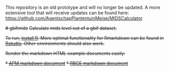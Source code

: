 This repository is an old prototype and will no longer be updated. A more extensive tool that will receive updates can be found here: https://github.com/AgentschapPlantentuinMeise/MIDSCalculator

~~# gbifmids~~
~~Calculate mids level out of a gbif dataset.~~

~~To run, [install R](https://cran.r-project.org/mirrors.html). More optimal functionality for Rmarkdown can be found in [Rstudio](https://rstudio.com/products/rstudio/download/#download). Other environments should also work.~~

~~Render the markdown HTML example documents easily:~~

~~* [APM markdown document](https://htmlpreview.github.io/?https://github.com/AgentschapPlantentuinMeise/gbifmids/blob/main/midscalculatorAPM.html)~~
~~* [RBGE markdown document](https://htmlpreview.github.io/?https://github.com/AgentschapPlantentuinMeise/gbifmids/blob/main/midscalculatorRBGE.html)~~
